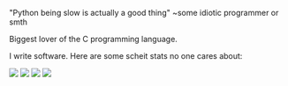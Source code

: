 "Python being slow is actually a good thing" ~some idiotic programmer or smth

Biggest lover of the C programming language.

I write software. Here are some scheit stats no one cares about:

![](https://raw.githubusercontent.com/SqLait/github-stats/master/generated/overview.svg#gh-dark-mode-only)
![](https://raw.githubusercontent.com/SqLait/github-stats/master/generated/overview.svg#gh-light-mode-only)
![](https://raw.githubusercontent.com/SqLait/github-stats/master/generated/languages.svg#gh-dark-mode-only)
![](https://raw.githubusercontent.com/SqLait/github-stats/master/generated/languages.svg#gh-light-mode-only)
